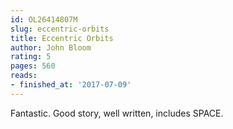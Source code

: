 ```yaml
---
id: OL26414807M
slug: eccentric-orbits
title: Eccentric Orbits
author: John Bloom
rating: 5
pages: 560
reads:
- finished_at: '2017-07-09'
---
```

Fantastic. Good story, well written, includes SPACE.
